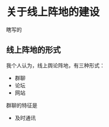 # 关于线上阵地的建设
瞎写的
## 线上阵地的形式
我个人认为，线上舆论阵地，有三种形式：
+ 群聊
+ 论坛
+ 网站

群聊的特征是
+ 及时通讯
<!--stackedit_data:
eyJoaXN0b3J5IjpbMTIyMjUxNTM1OF19
-->